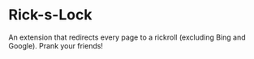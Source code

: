 # Rick-s-Lock
An extension that redirects every page to a rickroll (excluding Bing and Google). Prank your friends!
